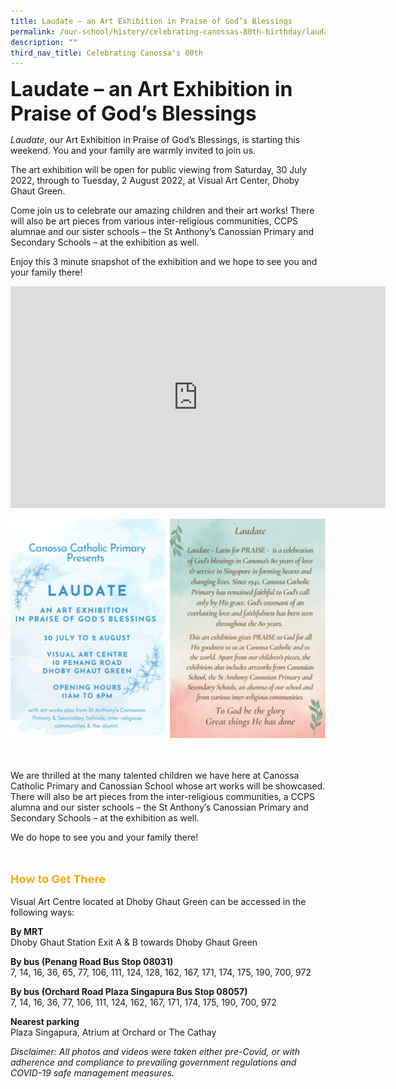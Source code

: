 ```yaml
---
title: Laudate – an Art Exhibition in Praise of God’s Blessings
permalink: /our-school/history/celebrating-canossas-80th-birthday/laudate-exhibition/
description: ""
third_nav_title: Celebrating Canossa's 80th
---
```

**<font size=6>Laudate – an Art Exhibition in Praise of God’s Blessings
</font>**

_Laudate_, our Art Exhibition in Praise of God’s Blessings, is starting this weekend. You and your family are warmly invited to join us.

The art exhibition will be open for public viewing from Saturday, 30 July 2022, through to Tuesday, 2 August 2022, at Visual Art Center, Dhoby Ghaut Green.

Come join us to celebrate our amazing children and their art works! There will also be art pieces from various inter-religious communities, CCPS alumnae and our sister schools – the St Anthony’s Canossian Primary and Secondary Schools – at the exhibition as well.

Enjoy this 3 minute snapshot of the exhibition and we hope to see you and your family there!

<center>
	
<iframe width="600" height="355" src="https://www.youtube.com/embed/rxq53XN_DNc" title="YouTube video player" frameborder="0" allow="accelerometer; autoplay; clipboard-write; encrypted-media; gyroscope; picture-in-picture" allowfullscreen></iframe>

![](/images/History/Laudate%201.png)
	
</center>
<br>
<br>
We are thrilled at the many talented children we have here at Canossa Catholic Primary and Canossian School whose art works will be showcased. There will also be art pieces from the inter-religious communities, a CCPS alumna and our sister schools – the St Anthony’s Canossian Primary and Secondary Schools – at the exhibition as well.  
  
We do hope to see you and your family there!  

</center>
<br>
<br>
<b><font size=4 color="#eeac0d">How to Get There</font></b>
<br>
<br>
Visual Art Centre located at Dhoby Ghaut Green can be accessed in the following ways:  
  

**By MRT**
<br>
Dhoby Ghaut Station Exit A & B towards Dhoby Ghaut Green  
  

**By bus (Penang Road Bus Stop 08031)**
<br>
7, 14, 16, 36, 65, 77, 106, 111, 124, 128, 162, 167, 171, 174, 175, 190, 700, 972  
  

**By bus (Orchard Road Plaza Singapura Bus Stop 08057)**
<br>
7, 14, 16, 36, 77, 106, 111, 124, 162, 167, 171, 174, 175, 190, 700, 972  
  

**Nearest parking**<br>
Plaza Singapura, Atrium at Orchard or The Cathay

_Disclaimer: All photos and videos were taken either pre-Covid, or with adherence and compliance to prevailing government regulations and COVID-19 safe management measures._